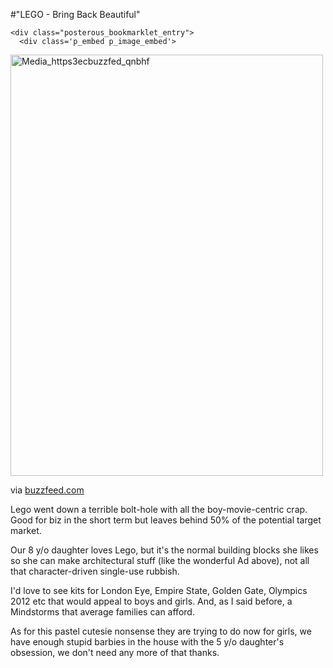 #"LEGO - Bring Back Beautiful"


    <div class="posterous_bookmarklet_entry">
      <div class='p_embed p_image_embed'>
<a href="http://getfile7.posterous.com/getfile/files.posterous.com/conoroneill/nAamrseJahFgrhkmCIwniEqqHpqtIBGBljhoFnFkyhyEFweHCjuzzknEhHeh/media_https3ecbuzzfed_qnBHF.jpg.scaled1000.jpg"><img alt="Media_https3ecbuzzfed_qnbhf" height="674" src="http://getfile1.posterous.com/getfile/files.posterous.com/conoroneill/nAamrseJahFgrhkmCIwniEqqHpqtIBGBljhoFnFkyhyEFweHCjuzzknEhHeh/media_https3ecbuzzfed_qnBHF.jpg.scaled500.jpg" width="500" /></a>
</div>


<div class="posterous_quote_citation">via <a href="http://www.buzzfeed.com/donnad/lego-for-girls-backlash-has-begun">buzzfeed.com</a></div>
    <p>Lego went down a terrible bolt-hole with all the boy-movie-centric crap. Good for biz in the short term but leaves behind 50% of the potential target market. 
</p><p>Our 8 y/o daughter loves Lego, but it's the normal building blocks she likes so she can make architectural stuff (like the wonderful Ad above), not all that character-driven single-use rubbish.
</p><p>I'd love to see kits for London Eye, Empire State, Golden Gate, Olympics 2012 etc that would appeal to boys and girls. And, as I said before, a Mindstorms that average families can afford.
</p><p>As for this pastel cutesie nonsense they are trying to do now for girls, we have enough stupid barbies in the house with the 5 y/o daughter's obsession, we don't need any more of that thanks.</p></div>
  